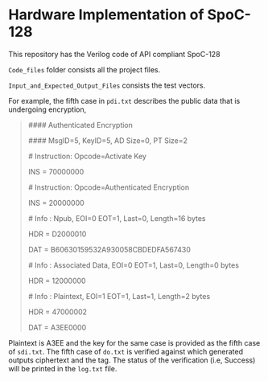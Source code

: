 # Hardware Implementation of SpoC-128
This repository has the Verilog code of API compliant SpoC-128

`Code_files` folder consists all the project files.

`Input_and_Expected_Output_Files` consists the test vectors.

For example, the fifth case in `pdi.txt` describes the public data that is undergoing encryption,

>\#### Authenticated Encryption
>
>\#### MsgID=5, KeyID=5, AD Size=0, PT Size=2
>
>\# Instruction: Opcode=Activate Key
>
>INS = 70000000
>
>\# Instruction: Opcode=Authenticated Encryption
>
>INS = 20000000
>
>\# Info :                     Npub, EOI=0 EOT=1, Last=0, Length=16 bytes
>
>HDR = D2000010
>
>DAT = B60630159532A930058CBDEDFA567430
>
>\# Info :          Associated Data, EOI=0 EOT=1, Last=0, Length=0 bytes
>
>HDR = 12000000
>
>\# Info :                Plaintext, EOI=1 EOT=1, Last=1, Length=2 bytes
>
>HDR = 47000002
>
>DAT = A3EE0000

Plaintext is A3EE and the key for the same case is provided as the fifth case of `sdi.txt`. The fifth case of `do.txt` is verified against which generated outputs ciphertext and the tag. The status of the verification (i.e, Success) will be printed in the `log.txt` file.
